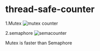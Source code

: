 # thread-safe-counter
1.Mutex
![mutex counter](https://user-images.githubusercontent.com/83895074/121791383-44cb5f80-cc24-11eb-914f-1fac43f8e6d4.PNG)

2.semaphore
![semacounter](https://user-images.githubusercontent.com/83895074/121791386-51e84e80-cc24-11eb-896a-d58a0544c001.PNG)

Mutex is faster than Semaphore
